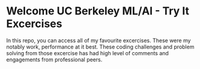 # Welcome UC Berkeley ML/AI - Try It Excercises
In this repo, you can access all of my favourite excercises. These were my notably work, performance at it best. These coding challenges and problem solving from those excercise has had high level of comments and engagements from professional peers.
